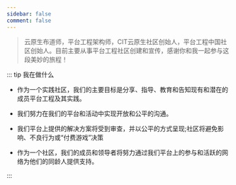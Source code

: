 ```yaml
---
sidebar: false
comment: false
---
```


> 云原生布道师，平台工程架构师，CIT云原生社区创始人，平台工程中国社区创始人。目前主要从事平台工程社区创建和宣传，感谢你和我一起参与这段美妙的旅程！

::: tip 我在做什么


- 作为一个实践社区，我们的主要目标是分享、指导、教育和告知现有和潜在的成员平台工程及其实践。

- 我们努力在我们的平台和活动中实现开放和公平的沟通。

- 我们平台上提供的解决方案将受到审查，并以公平的方式呈现;社区将避免影响、不良行为或“付费游戏”决策

- 作为一个社区，我们的成员和领导者将努力通过我们平台上的参与和活跃的网络为他们的同龄人提供支持。

:::